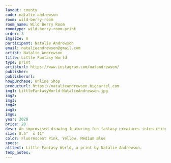 ```yaml
---
layout: county 
code: natalie-andrewson
room: wild-berry-room
room_name: Wild Berry Room
roomtype: wild-berry-room-print
order: 3
imgsize: m
participant: Natalie Andrewson
email: natalieandrewson@gmail.com
artist: Natalie Andrewson
title: Little Fantasy World
type: print
artisturl: https://www.instagram.com/natandrewson/
publisher: 
publisherurl: 
howpurchase: Online Shop
producturl: https://natalieandrewson.bigcartel.com
img1: LittleFantasyWorld-NatalieAndrewson.jpg
img2: 
img3: 
img4: 
img5: 
img6: 
year: 2020
price: 20
desc: An improvised drawing featuring fun fantasy creatures interacting.
size: 8.5"  x 11"
color: Fluorescent Pink, Yellow, Medium Blue
specs: 
alttext: Little Fantasy World, a print by Natalie Andrewson.
temp_notes: 
---
```

